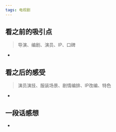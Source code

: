 ```yaml
---
tags: 电视剧
---
```

## 看之前的吸引点
> 导演、编剧、演员、IP、口碑

- 
## 看之后的感受
> 演员演技、服装场景、剧情编排、IP改编、特色

- 
## 一段话感想
- 